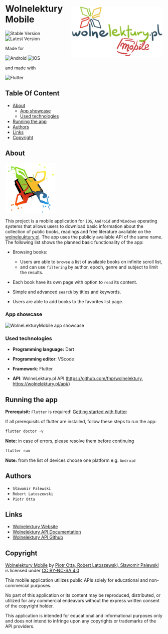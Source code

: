 <img src="logo_wolneLektury_api.png" style="margin-top: 50px" alt="wolneLekturyMobileLogo" title="Aimeos" align="right" height="160" />

# Wolnelektury Mobile

![Stable Version](https://img.shields.io/badge/stable-1.0.0+1-blue)
![Latest Version](https://img.shields.io/badge/latest-1.0.0+1-yellow)

Made for

![Android](https://img.shields.io/badge/Android-3DDC84?style=for-the-badge&logo=android&logoColor=white)
![iOS](https://img.shields.io/badge/iOS-000000?style=for-the-badge&logo=ios&logoColor=white)

and made with

![Flutter](https://img.shields.io/badge/Flutter-%2302569B.svg?style=for-the-badge&logo=Flutter&logoColor=white)

## Table Of Content

- [About](#about)
  - [App showcase](#app-showcase)
  - [Used technologies](#used-technologies)
- [Running the app](#running-the-app)
- [Authors](#authors)
- [Links](#links)
- [Copyright](#copyright)

## About

<img src="assets/images/logo.png" alt="Wolne lektury mobile logo" title="WolneLekturyMobile" height="160" />

This project is a mobile application for `iOS`, `Android` and `Windows` operating systems that allows users to download basic information about the collection of public books, readings and free literature available on the [wolneleuktury.pl](https://wolnelektury.pl/). The app uses the publicly available API of the same name. The following list shows the planned basic functionality of the app:

- Browsing books:

  - Users are able to `browse` a list of available books on infinite scroll list,
  - and can use `filtering` by author, epoch, genre and subject to limit the results.

- Each book have its own page with option to `read` its content.

- Simple and advanced `search` by titles and keywords.

- Users are able to add books to the favorites list page.

### App showcase

<img src="wolneLektury_showcase.gif" alt="WolneLekturyMobile app showcase" title="WolneLekturyMobileShowcase" height="800" />

### Used technologies

- **Programming language:** Dart

- **Programming editor**: VScode

- **Framework**: Flutter

- **API**: WolneLektury.pl API (https://github.com/fnp/wolnelektury, https://wolnelektury.pl/api/)

## Running the app

**Prerequisit:** `Flutter` is required! [Getting started with flutter](https://docs.flutter.dev/get-started/install)

If all prerequisits of flutter are installed, follow these steps to run the app:

```powershell
flutter doctor -v
```

**Note:** in case of errors, please resolve them before continuing

```powershell
flutter run
```

**Note:** from the list of devices choose one platform e.g. `Android`

## Authors

- `Sławomir Palewski`
- `Robert Latoszewski`
- `Piotr Otta`

## Links

- [Wolnelektury Website](https://wolnelektury.pl/)
- [Wolnelektury API Documentation](https://wolnelektury.pl/api/)
- [Wolnelektury API Github](https://github.com/fnp/wolnelektury)

## Copyright <img style="height:22px!important;margin-left:3px;vertical-align:text-bottom;" src="https://mirrors.creativecommons.org/presskit/icons/cc.svg?ref=chooser-v1" alt="">

<p xmlns:cc="http://creativecommons.org/ns#" xmlns:dct="http://purl.org/dc/terms/"><a property="dct:title" rel="cc:attributionURL" href="https://github.com/PiotrOtta/Flutter_wolneLektury_app">Wolnelektury Mobile</a> by <a rel="cc:attributionURL dct:creator" property="cc:attributionName" href="https://github.com/PiotrOtta">Piotr Otta, Robert Latoszewski, Sławomir Palewski</a> is licensed under <a href="https://creativecommons.org/licenses/by-nc-sa/4.0/?ref=chooser-v1" target="_blank" rel="license noopener noreferrer" style="display:inline-block;">CC BY-NC-SA 4.0<img style="height:22px!important;margin-left:3px;vertical-align:text-bottom;" src="https://mirrors.creativecommons.org/presskit/icons/cc.svg?ref=chooser-v1" alt=""><img style="height:22px!important;margin-left:3px;vertical-align:text-bottom;" src="https://mirrors.creativecommons.org/presskit/icons/by.svg?ref=chooser-v1" alt=""><img style="height:22px!important;margin-left:3px;vertical-align:text-bottom;" src="https://mirrors.creativecommons.org/presskit/icons/nc.svg?ref=chooser-v1" alt=""><img style="height:22px!important;margin-left:3px;vertical-align:text-bottom;" src="https://mirrors.creativecommons.org/presskit/icons/sa.svg?ref=chooser-v1" alt=""></a></p>

This mobile application utilizes public APIs solely for educational and non-commercial purposes.

No part of this application or its content may be reproduced, distributed, or utilized for any commercial endeavors without the express written consent of the copyright holder.

This application is intended for educational and informational purposes only and does not intend to infringe upon any copyrights or trademarks of the API providers.
